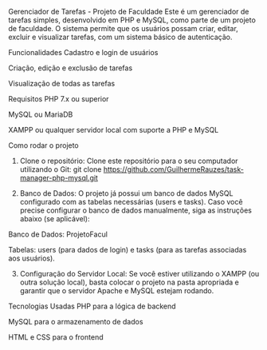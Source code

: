 Gerenciador de Tarefas - Projeto de Faculdade
Este é um gerenciador de tarefas simples, desenvolvido em PHP e MySQL, como parte de um projeto de faculdade. O sistema permite que os usuários possam criar, editar, excluir e visualizar tarefas, com um sistema básico de autenticação.

Funcionalidades
Cadastro e login de usuários

Criação, edição e exclusão de tarefas

Visualização de todas as tarefas

Requisitos
PHP 7.x ou superior

MySQL ou MariaDB

XAMPP ou qualquer servidor local com suporte a PHP e MySQL

Como rodar o projeto
1. Clone o repositório:
Clone este repositório para o seu computador utilizando o Git:
git clone https://github.com/GuilhermeRauzes/task-manager-php-mysql.git

3. Banco de Dados:
O projeto já possui um banco de dados MySQL configurado com as tabelas necessárias (users e tasks). Caso você precise configurar o banco de dados manualmente, siga as instruções abaixo (se aplicável):

Banco de Dados: ProjetoFacul

Tabelas: users (para dados de login) e tasks (para as tarefas associadas aos usuários).

3. Configuração do Servidor Local:
Se você estiver utilizando o XAMPP (ou outra solução local), basta colocar o projeto na pasta apropriada e garantir que o servidor Apache e MySQL estejam rodando.

Tecnologias Usadas
PHP para a lógica de backend

MySQL para o armazenamento de dados

HTML e CSS para o frontend

